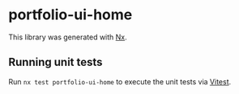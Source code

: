 # portfolio-ui-home

This library was generated with [Nx](https://nx.dev).

## Running unit tests

Run `nx test portfolio-ui-home` to execute the unit tests via [Vitest](https://vitest.dev/).
